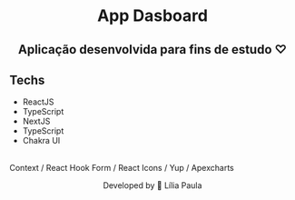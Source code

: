 <h1 align="center"> App Dasboard</h1>

<h2 align="center"> Aplicação desenvolvida para fins de estudo ♡ </h2>

<h3 align="center">

</h3>

## Techs

- ReactJS
- TypeScript
- NextJS
- TypeScript
- Chakra UI

</br>
Context / React Hook Form / React Icons / Yup / Apexcharts
</br>


<!-- <h3 align="center">
    💻 <a href="#" target="_blank">Visualizar aplicação <a>
</h3> -->

<p align="center"> Developed by 🍄 Lília Paula </p>
